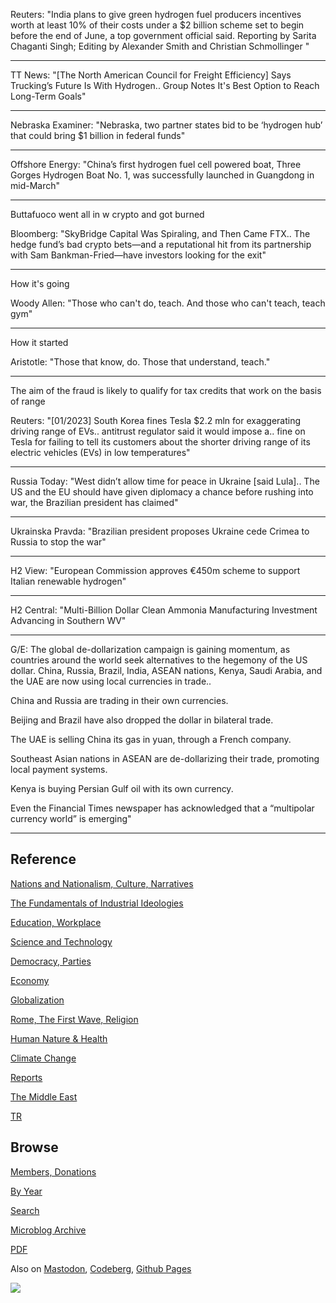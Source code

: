 
Reuters: "India plans to give green hydrogen fuel producers incentives
worth at least 10% of their costs under a $2 billion scheme set to
begin before the end of June, a top government official said.
Reporting by Sarita Chaganti Singh; Editing by Alexander Smith and
Christian Schmollinger "

---

TT News: "[The North American Council for Freight Efficiency] Says
Trucking’s Future Is With Hydrogen.. Group Notes It's Best Option to
Reach Long-Term Goals"

---

Nebraska Examiner: "Nebraska, two partner states bid to be ‘hydrogen
hub’ that could bring $1 billion in federal funds"

---

Offshore Energy: "China’s first hydrogen fuel cell powered boat, Three
Gorges Hydrogen Boat No. 1, was successfully launched in Guangdong in
mid-March"

---

Buttafuoco went all in w crypto and got burned

Bloomberg: "SkyBridge Capital Was Spiraling, and Then Came FTX.. The
hedge fund’s bad crypto bets—and a reputational hit from its
partnership with Sam Bankman-Fried—have investors looking for the
exit"

---

How it's going

Woody Allen: "Those who can't do, teach. And those who can't teach,
teach gym"

---

How it started

Aristotle: "Those that know, do. Those that understand, teach."

---

The aim of the fraud is likely to qualify for tax credits that work on
the basis of range

Reuters: "[01/2023] South Korea fines Tesla $2.2 mln for exaggerating
driving range of EVs.. antitrust regulator said it would impose
a.. fine on Tesla for failing to tell its customers about the shorter
driving range of its electric vehicles (EVs) in low temperatures"

---

Russia Today: "West didn’t allow time for peace in Ukraine [said
Lula].. The US and the EU should have given diplomacy a chance before
rushing into war, the Brazilian president has claimed"

---

Ukrainska Pravda: "Brazilian president proposes Ukraine cede Crimea to
Russia to stop the war"

---

H2 View: "European Commission approves €450m scheme to support Italian
renewable hydrogen"

---

H2 Central: "Multi-Billion Dollar Clean Ammonia Manufacturing
Investment Advancing in Southern WV"

---

G/E: The global de-dollarization campaign is gaining momentum, as
countries around the world seek alternatives to the hegemony of the US
dollar. China, Russia, Brazil, India, ASEAN nations, Kenya, Saudi
Arabia, and the UAE are now using local currencies in trade..

China and Russia are trading in their own currencies.

Beijing and Brazil have also dropped the dollar in bilateral trade.

The UAE is selling China its gas in yuan, through a French company.

Southeast Asian nations in ASEAN are de-dollarizing their trade,
promoting local payment systems.

Kenya is buying Persian Gulf oil with its own currency.

Even the Financial Times newspaper has acknowledged that a “multipolar
currency world” is emerging"

---

## Reference

[Nations and Nationalism, Culture, Narratives](0119/2013/02/nations-and-nationalism.html)

[The Fundamentals of Industrial Ideologies](0119/2011/04/fundamentals-of-industrial-ideologies.html)

[Education, Workplace](0119/2017/09/education-workplace.html)

[Science and Technology](0119/2018/09/science-technology.html)

[Democracy, Parties](0119/2016/11/democracy.html)

[Economy](2021/01/economy.html)

[Globalization](0119/2018/09/globalization.html)

[Rome, The First Wave, Religion](0119/2017/12/rome.html)

[Human Nature & Health](2020/07/human-nature.html)

[Climate Change](2022/01/climate.html)

[Reports](2021/01/reports.html)

[The Middle East](0119/2019/07/middleeast.html)

[TR](../tr/index.html)

## Browse

[Members, Donations](2022/08/members.html)

[By Year](years.html)

[Search](search.html)

[Microblog Archive](mbl/index.html)

[PDF](https://drive.google.com/uc?export=view&id=1FSi-1MnqXVq_PVTEXzzflwN8-7h92N_R)

Also on 
[Mastodon](https://masto.ai/@muratk3n),
[Codeberg](https://muratk5n.codeberg.page/en/),
[Github Pages](https://muratk5n.github.io/thirdwave/en/)

<img src='https://drive.google.com/uc?export=view&id=1zsIeciFSvlr-sWB84Tc0mfZ_NYqn9VQx'/> 

